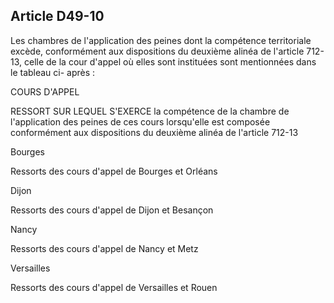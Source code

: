 Article D49-10
----
Les chambres de l'application des peines dont la compétence territoriale excède,
conformément aux dispositions du deuxième alinéa de l'article 712-13, celle de
la cour d'appel où elles sont instituées sont mentionnées dans le tableau ci-
après :

COURS D'APPEL

RESSORT SUR LEQUEL S'EXERCE la compétence de la chambre de l'application des
peines de ces cours lorsqu'elle est composée conformément aux dispositions du
deuxième alinéa de l'article 712-13

Bourges

Ressorts des cours d'appel de Bourges et Orléans

Dijon

Ressorts des cours d'appel de Dijon et Besançon

Nancy

Ressorts des cours d'appel de Nancy et Metz

Versailles

Ressorts des cours d'appel de Versailles et Rouen
